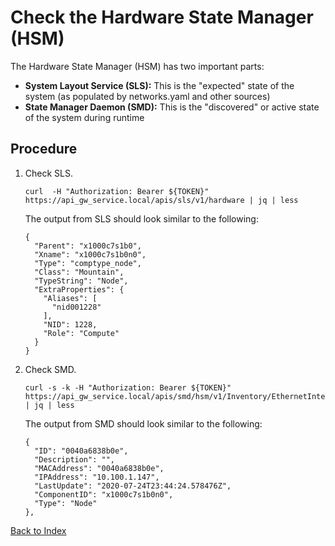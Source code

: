 # Check the Hardware State Manager (HSM)

The Hardware State Manager (HSM) has two important parts: 

* **System Layout Service (SLS):** This is the "expected" state of the system (as populated by networks.yaml and other sources)
* **State Manager Daemon (SMD):**  This is the "discovered" or active state of the system during runtime

## Procedure

1. Check SLS. 

    ```
    curl  -H "Authorization: Bearer ${TOKEN}" https://api_gw_service.local/apis/sls/v1/hardware | jq | less
    ```

    The output from SLS should look similar to the following:

    ```
    {
      "Parent": "x1000c7s1b0",
      "Xname": "x1000c7s1b0n0",
      "Type": "comptype_node",
      "Class": "Mountain",
      "TypeString": "Node",
      "ExtraProperties": {
        "Aliases": [
          "nid001228"
        ],
        "NID": 1228,
        "Role": "Compute"
      }
    }
    ```

1. Check SMD.

    ```
    curl -s -k -H "Authorization: Bearer ${TOKEN}" https://api_gw_service.local/apis/smd/hsm/v1/Inventory/EthernetInterfaces | jq | less
    ```

    The output from SMD should look similar to the following:

    ```
    {
      "ID": "0040a6838b0e",
      "Description": "",
      "MACAddress": "0040a6838b0e",
      "IPAddress": "10.100.1.147",
      "LastUpdate": "2020-07-24T23:44:24.578476Z",
      "ComponentID": "x1000c7s1b0n0",
      "Type": "Node"
    },
    ```

[Back to Index](index_aruba.md)